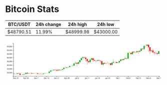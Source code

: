 # Bitcoin Stats

BTC/USDT|24h change|24h high|24h low|
|---|---|---|---|
|$48790.51|11.99%|$48999.98|$43000.00|

<img src="./chart.svg">
